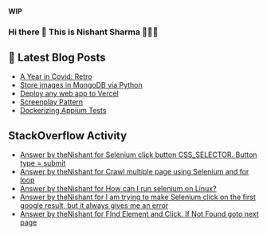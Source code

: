 #### WIP
### Hi there 👋  This is Nishant Sharma 🧑🏼‍🎤

## 📕 Latest Blog Posts
<!-- BLOG-POST-LIST:START -->
- [A Year in Covid: Retro](https://thenishant3.medium.com/a-year-in-covid-retro-632bf6cdf1c7?source=rss-97b0bdcd7e66------2)
- [Store images in MongoDB via Python](https://dev.to/thenishant/store-images-in-mongodb-via-python-2g73)
- [Deploy any web app to Vercel](https://dev.to/thenishant/deploy-any-web-app-to-vercel-1ka8)
- [Screenplay Pattern](https://medium.com/testvagrant/screenplay-pattern-3490c7f0c23c?source=rss-97b0bdcd7e66------2)
- [Dockerizing Appium Tests](https://medium.com/testvagrant/dockerizing-appium-tests-c9696809afec?source=rss-97b0bdcd7e66------2)
<!-- BLOG-POST-LIST:END -->


## StackOverflow Activity
<!-- STACKOVERFLOW:START -->
- [Answer by theNishant for Selenium click button CSS_SELECTOR. Button type = submit](https://stackoverflow.com/questions/68389319/selenium-click-button-css-selector-button-type-submit/68389382#68389382)
- [Answer by theNishant for Crawl multiple page using Selenium and for loop](https://stackoverflow.com/questions/68388081/crawl-multiple-page-using-selenium-and-for-loop/68388893#68388893)
- [Answer by theNishant for How can I run selenium on Linux?](https://stackoverflow.com/questions/68283578/how-can-i-run-selenium-on-linux/68283750#68283750)
- [Answer by theNishant for I am trying to make Selenium click on the first google result, but it always gives me an error](https://stackoverflow.com/questions/68252981/i-am-trying-to-make-selenium-click-on-the-first-google-result-but-it-always-giv/68253116#68253116)
- [Answer by theNishant for FInd Element and Click. If Not Found goto next page](https://stackoverflow.com/questions/68194506/find-element-and-click-if-not-found-goto-next-page/68194588#68194588)
<!-- STACKOVERFLOW:END -->
